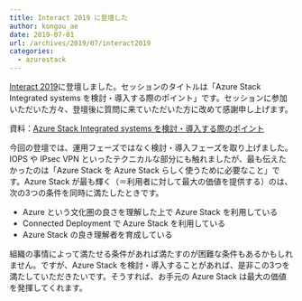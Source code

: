 ```yaml
---
title: Interact 2019 に登壇した
author: kongou_ae
date: 2019-07-01
url: /archives/2019/07/interact2019
categories:
  - azurestack
---
```


[Interact 2019](https://interact.connpass.com/event/91059/)に登壇しました。セッションのタイトルは「Azure Stack Integrated systems を検討・導入する際のポイント」です。セッションに参加いただいた方々、登壇後に質問に来ていただいた方に改めて感謝申し上げます。

資料：[Azure Stack Integrated systems を検討・導入する際のポイント](https://speakerdeck.com/kongou_ae/the-points-when-considering-and-deploying-azure-stack?slide=65)

今回の登壇では、運用フェーズではなく検討・導入フェーズを取り上げました。IOPS や IPsec VPN といったテクニカルな部分にも触れましたが、最も伝えたかったのは「Azure Stack を Azure Stack らしく使うために必要なこと」です。Azure Stack が最も輝く（＝利用者に対して最大の価値を提供する）のは、次の3つの条件を同時に満たしたときです。

- Azure という文化圏の良さを理解した上で Azure Stack を利用している
- Connected Deployment で Azure Stack を利用している
- Azure Stack の良き理解者を育成している

組織の事情によって満たせる条件があれば満たすのが困難な条件もあるかもしれません。ですが、Azure Stack を検討・導入することがあれば、是非この3つを満たしていただきたいです。そうすれば、お手元の Azure Stack は最大の価値を発揮してくれます。

